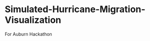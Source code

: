 Simulated-Hurricane-Migration-Visualization
===========================================

For Auburn Hackathon

